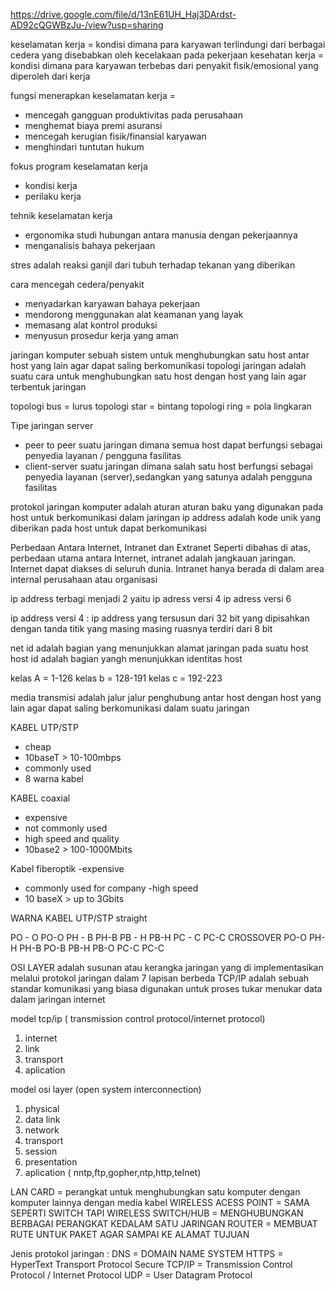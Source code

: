 https://drive.google.com/file/d/13nE61UH_Haj3DArdst-AD92cQGWBzJu-/view?usp=sharing



keselamatan kerja = kondisi dimana para karyawan terlindungi dari berbagai cedera yang disebabkan oleh kecelakaan pada pekerjaan
kesehatan kerja = kondisi dimana para karyawan terbebas dari penyakit fisik/emosional yang diperoleh dari kerja

fungsi menerapkan keselamatan kerja =
- mencegah gangguan produktivitas pada perusahaan
- menghemat biaya premi asuransi
- mencegah kerugian fisik/finansial karyawan
- menghindari tuntutan hukum

fokus program keselamatan kerja 
- kondisi kerja
- perilaku kerja

tehnik keselamatan kerja 
- ergonomika
studi hubungan antara manusia dengan pekerjaannya
- menganalisis bahaya pekerjaan

stres adalah reaksi ganjil dari tubuh terhadap tekanan yang diberikan

cara mencegah cedera/penyakit

- menyadarkan karyawan bahaya pekerjaan
- mendorong menggunakan alat keamanan yang layak
- memasang alat kontrol produksi
- menyusun prosedur kerja yang aman

jaringan komputer
sebuah sistem untuk menghubungkan satu host antar host yang lain agar dapat saling berkomunikasi
topologi jaringan
adalah suatu cara untuk menghubungkan satu host dengan host yang lain agar terbentuk jaringan

topologi bus = lurus
topologi star = bintang
topologi ring = pola lingkaran

Tipe jaringan server
- peer to peer
suatu jaringan dimana semua host dapat berfungsi sebagai penyedia layanan / pengguna fasilitas
- client-server
suatu jaringan dimana salah satu host berfungsi sebagai penyedia layanan (server),sedangkan yang satunya adalah pengguna fasilitas


protokol jaringan komputer adalah aturan aturan baku yang digunakan pada host untuk berkomunikasi dalam jaringan
ip address adalah kode unik yang diberikan  pada host untuk dapat berkomunikasi

Perbedaan Antara Internet, Intranet dan Extranet Seperti dibahas di atas, perbedaan utama antara Internet, intranet adalah jangkauan jaringan. 
Internet dapat diakses di seluruh dunia. Intranet hanya berada di dalam area internal perusahaan atau organisasi

ip address terbagi menjadi 2 yaitu
ip adress versi 4
ip adress versi 6

ip address versi 4 :
ip address yang tersusun dari 32 bit yang dipisahkan dengan tanda titik yang masing masing ruasnya terdiri dari 8 bit

net id adalah bagian yang menunjukkan alamat jaringan pada suatu host
host id adalah bagian yangh menunjukkan identitas host

kelas A = 1-126
kelas b = 128-191
kelas c = 192-223

media transmisi adalah jalur jalur penghubung antar host dengan host yang lain agar dapat saling berkomunikasi dalam suatu jaringan

KABEL UTP/STP 
- cheap
- 10baseT > 10-100mbps
- commonly used
- 8 warna kabel

KABEL coaxial 
- expensive
- not commonly used
- high speed and quality
- 10base2 > 100-1000Mbits

Kabel fiberoptik
-expensive
- commonly used for company
-high speed 
- 10 baseX > up to 3Gbits

WARNA KABEL UTP/STP
straight 

PO - O	PO-O
PH - B	PH-B
PB - H	PB-H
PC - C	PC-C
CROSSOVER
PO-O	PH-H
PH-B	PO-B
PB-H	PB-O
PC-C	PC-C

OSI LAYER adalah susunan atau kerangka jaringan yang di implementasikan melalui protokol jaringan dalam 7 lapisan berbeda
TCP/IP adalah sebuah standar komunikasi yang biasa digunakan untuk proses tukar menukar data dalam jaringan internet

model tcp/ip ( transmission control protocol/internet protocol)
1. internet
2. link
3. transport
4. aplication

model osi layer (open system interconnection)
1. physical
2. data link
3. network
4. transport
5. session
6. presentation
7. aplication ( nntp,ftp,gopher,ntp,http,telnet)

LAN CARD = perangkat untuk menghubungkan satu komputer dengan komputer lainnya dengan media kabel
WIRELESS ACESS POINT = SAMA SEPERTI SWITCH TAPI WIRELESS
SWITCH/HUB = MENGHUBUNGKAN BERBAGAI PERANGKAT KEDALAM SATU JARINGAN
ROUTER = MEMBUAT RUTE UNTUK PAKET AGAR SAMPAI KE ALAMAT TUJUAN

Jenis protokol jaringan :
DNS = DOMAIN NAME SYSTEM
HTTPS = HyperText Transport Protocol Secure
TCP/IP = Transmission Control Protocol / Internet Protocol
UDP = User Datagram Protocol

